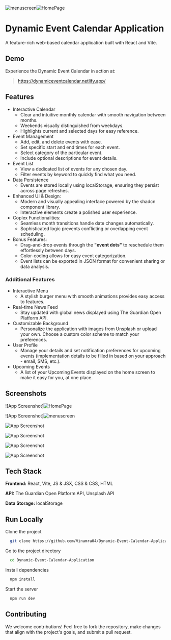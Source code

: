 ![menuscreen](https://github.com/user-attachments/assets/88426ac8-b66a-4ec1-bd28-8d794aeb72b7)![HomePage](https://github.com/user-attachments/assets/15417ddf-8ba6-4431-a2eb-0a9e12f9f409)
# Dynamic Event Calendar Application

A feature-rich web-based calendar application built with React and Vite.
## Demo

Experience the Dynamic Event Calendar in action at:

> https://dynamiceventcalendar.netlify.app/
## Features

* Interactive Calendar
    - Clear and intuitive monthly calendar with smooth navigation between months.
    - Weekends visually distinguished from weekdays.
    - Highlights current and selected days for easy reference. 
* Event Management
    - Add, edit, and delete events with ease.
    - Set specific start and end times for each event.
    - Select category of the particular event.
    - Include optional descriptions for event details.
* Event List
    - View a dedicated list of events for any chosen day.
    - Filter events by keyword to quickly find what you need.
* Data Persistence
    - Events are stored locally using localStorage, ensuring they persist across page refreshes.
* Enhanced UI & Design:
    - Modern and visually appealing interface powered by the shadcn component library.
    - Interactive elements create a polished user experience.
* Coplex Functionalities:
    - Seamless month transitions handle date changes automatically.
    - Sophisticated logic prevents conflicting or overlapping event scheduling.
* Bonus Features:
    - Drag-and-drop events through the __"event dots"__ to reschedule them effortlessly between days.
    - Color-coding allows for easy event categorization.
    - Event lists can be exported in JSON format for convenient sharing or data analysis.
### Additional Features
* Interactive Menu
    - A stylish burger menu with smooth animations provides easy access to features.
* Real-time News Feed
    - Stay updated with global news displayed using The Guardian Open Platform API.
* Customizable Background
    - Personalize the application with images from Unsplash or upload your own. Choose a custom color scheme to match your preferences.
* User Profile
    - Manage your details and set notification preferences for upcoming events (implementation details to be filled in based on your approach - email, SMS, etc.).
* Upcoming Events
    - A list of your Upcoming Events displayed on the home screen to make it easy for you, at one place.

## Screenshots

![App Screenshot]![HomePage](https://github.com/user-attachments/assets/8d08bac7-ef93-4cee-8272-d24fe65c9013)

![App Screenshot]![menuscreen](https://github.com/user-attachments/assets/ba0ee6cb-01b7-41a5-aa70-25a6f4ad7165)

![App Screenshot](https://via.placeholder.com/468x300?text=App+Screenshot+Here)

![App Screenshot](https://via.placeholder.com/468x300?text=App+Screenshot+Here)

![App Screenshot](https://via.placeholder.com/468x300?text=App+Screenshot+Here)

![App Screenshot](https://via.placeholder.com/468x300?text=App+Screenshot+Here)


## Tech Stack

**Frontend:** React, Vite, JS & JSX, CSS & CSS, HTML

**API:** The Guardian Open Platform API, Unsplash API

**Data Storage:** localStorage


## Run Locally

Clone the project

```bash
  git clone https://github.com/Vinamra04/Dynamic-Event-Calendar-Application.git
```

Go to the project directory

```bash
  cd Dynamic-Event-Calendar-Application
```

Install dependencies

```bash
  npm install
```

Start the server

```bash
  npm run dev
```


## Contributing

We welcome contributions! Feel free to fork the repository, make changes that align with the project's goals, and submit a pull request.
